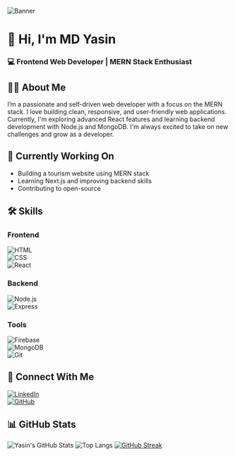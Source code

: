 <!-- Banner Image -->
![Banner](https://i.ibb.co.com/5gjd23LF/Yellow-and-White-Geometric-Business-Facebook-Cover.png)

# 👋 Hi, I'm MD Yasin
### 💻 Frontend Web Developer | MERN Stack Enthusiast

## 🧑‍💼 About Me
I’m a passionate and self-driven web developer with a focus on the MERN stack. I love building clean, responsive, and user-friendly web applications. Currently, I'm exploring advanced React features and learning backend development with Node.js and MongoDB. I'm always excited to take on new challenges and grow as a developer.

## 🚀 Currently Working On
- Building a tourism website using MERN stack
- Learning Next.js and improving backend skills
- Contributing to open-source

## 🛠️ Skills
### Frontend  
![HTML](https://img.shields.io/badge/-HTML5-E34F26?logo=html5&logoColor=white)              
![CSS](https://img.shields.io/badge/-CSS3-1572B6?logo=css3&logoColor=white)  
![React](https://img.shields.io/badge/-React-61DAFB?logo=react&logoColor=black)

### Backend  
![Node.js](https://img.shields.io/badge/-Node.js-339933?logo=node.js&logoColor=white)  
![Express](https://img.shields.io/badge/-Express.js-000000?logo=express&logoColor=white)



### Tools  
![Firebase](https://img.shields.io/badge/-Firebase-FFCA28?logo=firebase&logoColor=black)  
![MongoDB](https://img.shields.io/badge/-MongoDB-47A248?logo=mongodb&logoColor=white)  
![Git](https://img.shields.io/badge/-Git-F05032?logo=git&logoColor=white)

## 🔗 Connect With Me
[![LinkedIn](https://img.shields.io/badge/-LinkedIn-0077B5?logo=linkedin&logoColor=white)](https://linkedin.com/in/mdyasin)  
[![GitHub](https://img.shields.io/badge/-GitHub-181717?logo=github&logoColor=white)](https://github.com/mdyasin48902)

## 📊 GitHub Stats
![Yasin's GitHub Stats](https://github-readme-stats.vercel.app/api?username=mdyasin48902&show_icons=true&theme=radical)
![Top Langs](https://github-readme-stats.vercel.app/api/top-langs/?username=mdyasin48902&layout=compact)
[![GitHub Streak](https://streak-stats.demolab.com?user=mdyasin48902&theme=radical)](https://git.io/streak-stats)

